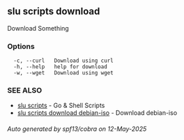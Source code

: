 ## slu scripts download

Download Something

### Options

```
  -c, --curl   Download using curl
  -h, --help   help for download
  -w, --wget   Download using wget
```

### SEE ALSO

* [slu scripts](slu_scripts.md)	 - Go & Shell Scripts
* [slu scripts download debian-iso](slu_scripts_download_debian-iso.md)	 - Download debian-iso

###### Auto generated by spf13/cobra on 12-May-2025
